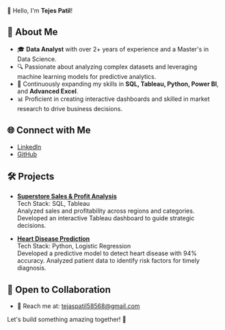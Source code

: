 

👋 Hello, I'm **Tejes Patil**!

## 🚀 About Me
- 🎓 **Data Analyst** with over 2+ years of experience and a Master's in Data Science.
- 🔍 Passionate about analyzing complex datasets and leveraging machine learning models for predictive analytics.
- 🌱 Continuously expanding my skills in **SQL, Tableau, Python, Power BI**, and **Advanced Excel**.
- 📊 Proficient in creating interactive dashboards and skilled in market research to drive business decisions.

## 🌐 Connect with Me
- [LinkedIn](https://www.linkedin.com/in/tejes-patil-3b0404228/)   
- [GitHub](https://github.com/Tejas-0305)

## 🛠️ Projects
- **[Superstore Sales & Profit Analysis](https://github.com/Tejas-0305/Superstore-Sales-Analysis)**  
  Tech Stack: SQL, Tableau  
  Analyzed sales and profitability across regions and categories. Developed an interactive Tableau dashboard to guide strategic decisions.
  
- **[Heart Disease Prediction](https://github.com/Tejas-0305/Heart-Disease-Prediction)**  
  Tech Stack: Python, Logistic Regression  
  Developed a predictive model to detect heart disease with 94% accuracy. Analyzed patient data to identify risk factors for timely diagnosis.

## 🤝 Open to Collaboration
- 📧 Reach me at: tejaspatil58568@gmail.com

Let's build something amazing together! 🚀
